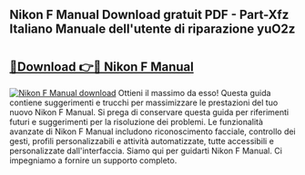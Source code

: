 ## Nikon F Manual Download gratuit PDF - Part-Xfz Italiano Manuale dell'utente di riparazione yuO2z

# <h2><a href="http://dfgeg10.blite.top/?on=Nikon+F+Manual">🔗Download 👉🔴 Nikon F Manual</a></h2>

[![Nikon F Manual download](https://i.imgur.com/lujVjoI.png)](http://dfgeg10.blite.top/?on=Nikon+F+Manual)
Ottieni il massimo da esso! Questa guida contiene suggerimenti e trucchi per massimizzare le prestazioni del tuo nuovo Nikon F Manual. Si prega di conservare questa guida per riferimenti futuri e suggerimenti per la risoluzione dei problemi. Le funzionalità avanzate di Nikon F Manual includono riconoscimento facciale, controllo dei gesti, profili personalizzabili e attività automatizzate, tutte accessibili e personalizzate dall'interfaccia. Siamo qui per guidarti Nikon F Manual. Ci impegniamo a fornire un supporto completo.
